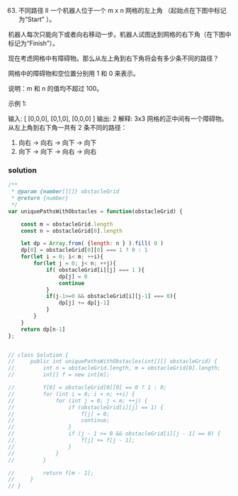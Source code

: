 63. 不同路径 II
一个机器人位于一个 m x n 网格的左上角 （起始点在下图中标记为“Start” ）。

机器人每次只能向下或者向右移动一步。机器人试图达到网格的右下角（在下图中标记为“Finish”）。

现在考虑网格中有障碍物。那么从左上角到右下角将会有多少条不同的路径？



网格中的障碍物和空位置分别用 1 和 0 来表示。

说明：m 和 n 的值均不超过 100。

示例 1:

输入:
[
  [0,0,0],
  [0,1,0],
  [0,0,0]
]
输出: 2
解释:
3x3 网格的正中间有一个障碍物。
从左上角到右下角一共有 2 条不同的路径：
1. 向右 -> 向右 -> 向下 -> 向下
2. 向下 -> 向下 -> 向右 -> 向右


### solution
```javascript
/**
 * @param {number[][]} obstacleGrid
 * @return {number}
 */
var uniquePathsWithObstacles = function(obstacleGrid) {

    const m = obstacleGrid.length
    const n = obstacleGrid[0].length

    let dp = Array.from( {length: n } ).fill( 0 )
    dp[0] = obstacleGrid[0][0] === 1 ? 0 : 1
    for(let i = 0; i< m; ++i){
        for(let j = 0; j< n; ++j){
            if( obstacleGrid[i][j] === 1 ){
                dp[j] = 0
                continue
            }
            if(j-1>=0 && obstacleGrid[i][j-1] === 0){
                dp[j] += dp[j-1]
            }
        }
    }
    return dp[n-1]
};


// class Solution {
//     public int uniquePathsWithObstacles(int[][] obstacleGrid) {
//         int n = obstacleGrid.length, m = obstacleGrid[0].length;
//         int[] f = new int[m];

//         f[0] = obstacleGrid[0][0] == 0 ? 1 : 0;
//         for (int i = 0; i < n; ++i) {
//             for (int j = 0; j < m; ++j) {
//                 if (obstacleGrid[i][j] == 1) {
//                     f[j] = 0;
//                     continue;
//                 }
//                 if (j - 1 >= 0 && obstacleGrid[i][j - 1] == 0) {
//                     f[j] += f[j - 1];
//                 }
//             }
//         }

//         return f[m - 1];
//     }
// }

```
